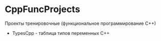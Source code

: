 # CppFuncProjects
Проекты тренировочные (функциональное программирование С++)
- TypesCpp - таблица типов переменных C++
